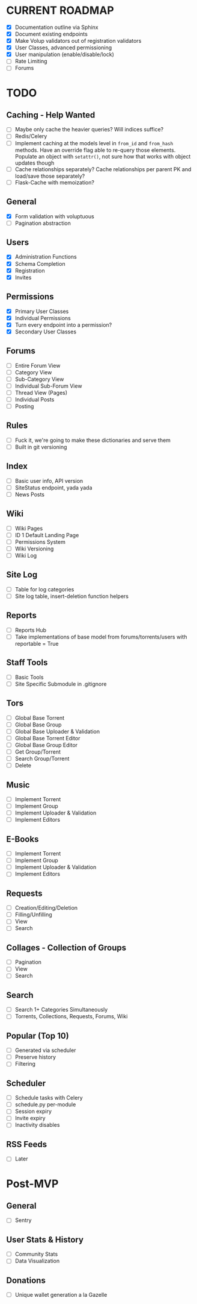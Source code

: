 # CURRENT ROADMAP

- [x] Documentation outline via Sphinx
- [x] Document existing endpoints
- [x] Make Volup validators out of registration validators
- [x] User Classes, advanced permissioning
- [x] User manipulation (enable/disable/lock)
- [ ] Rate Limiting
- [ ] Forums

# TODO

## Caching - Help Wanted
- [ ] Maybe only cache the heavier queries? Will indices suffice?
- [ ] Redis/Celery
- [ ] Implement caching at the models level in `from_id` and `from_hash` methods.
      Have an override flag able to re-query those elements.
      Populate an object with `setattr()`, not sure how that works with
      object updates though
- [ ] Cache relationships separately? Cache relationships per parent PK and
      load/save those separately?
- [ ] Flask-Cache with memoization?

## General
- [x] Form validation with voluptuous
- [ ] Pagination abstraction

## Users
- [x] Administration Functions
- [x] Schema Completion
- [x] Registration
- [x] Invites

## Permissions
- [x] Primary User Classes
- [x] Individual Permissions
- [x] Turn every endpoint into a permission?
- [x] Secondary User Classes

## Forums
- [ ] Entire Forum View
- [ ] Category View
- [ ] Sub-Category View
- [ ] Individual Sub-Forum View
- [ ] Thread View (Pages)
- [ ] Individual Posts
- [ ] Posting

## Rules
- [ ] Fuck it, we're going to make these dictionaries and serve them
- [ ] Built in git versioning

## Index
- [ ] Basic user info, API version
- [ ] SiteStatus endpoint, yada yada
- [ ] News Posts

## Wiki
- [ ] Wiki Pages
- [ ] ID 1 Default Landing Page
- [ ] Permissions System
- [ ] Wiki Versioning
- [ ] Wiki Log

## Site Log
- [ ] Table for log categories
- [ ] Site log table, insert-deletion function helpers

## Reports
- [ ] Reports Hub
- [ ] Take implementations of base model from forums/torrents/users with reportable = True

## Staff Tools
- [ ] Basic Tools
- [ ] Site Specific Submodule in .gitignore

## Tors
- [ ] Global Base Torrent
- [ ] Global Base Group
- [ ] Global Base Uploader & Validation
- [ ] Global Base Torrent Editor
- [ ] Global Base Group Editor
- [ ] Get Group/Torrent
- [ ] Search Group/Torrent
- [ ] Delete

## Music
- [ ] Implement Torrent
- [ ] Implement Group
- [ ] Implement Uploader & Validation
- [ ] Implement Editors

## E-Books
- [ ] Implement Torrent
- [ ] Implement Group
- [ ] Implement Uploader & Validation
- [ ] Implement Editors

## Requests
- [ ] Creation/Editing/Deletion
- [ ] Filling/Unfilling
- [ ] View
- [ ] Search

## Collages - Collection of Groups
- [ ] Pagination
- [ ] View
- [ ] Search

## Search
- [ ] Search 1+ Categories Simultaneously
- [ ] Torrents, Collections, Requests, Forums, Wiki

## Popular (Top 10)
- [ ] Generated via scheduler
- [ ] Preserve history
- [ ] Filtering

## Scheduler
- [ ] Schedule tasks with Celery
- [ ] schedule.py per-module
- [ ] Session expiry
- [ ] Invite expiry
- [ ] Inactivity disables

## RSS Feeds
- [ ] Later

# Post-MVP

## General
- [ ] Sentry

## User Stats & History
- [ ] Community Stats
- [ ] Data Visualization

## Donations
- [ ] Unique wallet generation a la Gazelle
